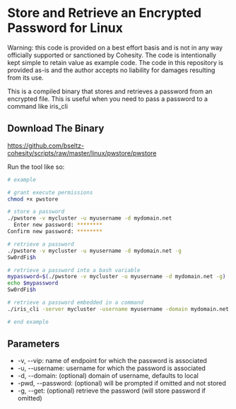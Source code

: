 # Store and Retrieve an Encrypted Password for Linux

Warning: this code is provided on a best effort basis and is not in any way officially supported or sanctioned by Cohesity. The code is intentionally kept simple to retain value as example code. The code in this repository is provided as-is and the author accepts no liability for damages resulting from its use.

This is a compiled binary that stores and retrieves a password from an encrypted file. This is useful when you need to pass a password to a command like iris_cli

## Download The Binary

<https://github.com/bseltz-cohesity/scripts/raw/master/linux/pwstore/pwstore>

Run the tool like so:

```bash
# example

# grant execute permissions
chmod +x pwstore

# store a password
./pwstore -v mycluster -u myusername -d mydomain.net
  Enter new password: ********
Confirm new password: ********

# retrieve a password
./pwstore -v mycluster -u myusername -d mydomain.net -g
Sw0rdFi$h

# retrieve a password into a bash variable
mypassword=$(./pwstore -v mycluster -u myusername -d mydomain.net -g)
echo $mypassword
Sw0rdFi$h

# retrieve a password embedded in a command
./iris_cli -server mycluster -username myusername -domain mydomain.net -password $(./pwstore -v mycluster -u myusername -d mydomain.net -g) cluster ls-gflags

# end example
```

## Parameters

* -v, --vip: name of endpoint for which the password is associated
* -u, --username: username for which the password is associated
* -d, --domain: (optional) domain of username, defaults to local
* -pwd, --password: (optional) will be prompted if omitted and not stored
* -g, --get: (optional) retrieve the password (will store password if omitted)
